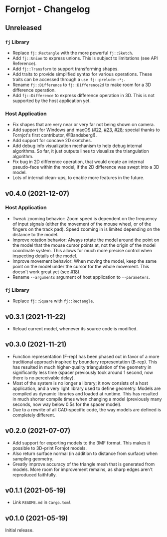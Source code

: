 # Fornjot - Changelog

## Unreleased

### `fj` Library

- Replace `fj::Rectangle` with the more powerful `fj::Sketch`.
- Add `fj::Union` to express unions. This is subject to limitations (see API Reference).
- Add `fj::Transform` to support transforming shapes.
- Add traits to provide simplified syntax for various operations. These traits can be accessed through a `use fj::prelude::*;`.
- Rename `fj::Difference` to `fj::Difference2d` to make room for a 3D difference operation.
- Add `fj::Difference` to express difference operation in 3D. This is not supported by the host application yet.


### Host Application

- Fix shapes that are very near or very far not being shown on camera.
- Add support for Windows and macOS ([#22], [#23], [#28]; special thanks to Fornjot's first contributor, @Bandsberg!).
- Add support for concave 2D sketches.
- Add debug info visualization mechanism to help debug internal algorithms. So far, it just outputs lines to visualize the triangulation algorithm.
- Fix bug in 2D difference operation, that would create an internal pseudo-face within the model, if the 2D difference was swept into a 3D model.
- Lots of internal clean-ups, to enable more features in the future.

[#22]: https://github.com/hannobraun/fornjot/pull/22
[#23]: https://github.com/hannobraun/fornjot/pull/23
[#28]: https://github.com/hannobraun/fornjot/pull/28


## v0.4.0 (2021-12-07)

### Host Application

- Tweak zooming behavior:
  Zoom speed is dependent on the frequency of input signals (either the movement of the mouse wheel, or of the fingers on the track pad). Speed zooming in is limited depending on the distance to the model.
- Improve rotation behavior:
  Always rotate the model around the point on the model that the mouse cursor points at, not the origin of the model coordinate system. This allows for much more precise control when inspecting details of the model.
- Improve movement behavior:
  When moving the model, keep the same point on the model under the cursor for the whole movement. This doesn't work great yet (see [#18](https://github.com/hannobraun/fornjot/issues/18)).
- Rename `--arguments` argument of host application to `--parameters`.

### `fj` Library

- Replace `fj::Square` with `fj::Rectangle`.


## v0.3.1 (2021-11-22)

- Reload current model, whenever its source code is modified.


## v0.3.0 (2021-11-21)

- Function representation (F-rep) has been phased out in favor of a more traditional approach inspired by boundary representation (B-rep). This has resulted in much higher-quality triangulation of the geometry in significantly less time (spacer previously took around 1 second, now there is no perceivable delay).
- Most of the system is no longer a library; it now consists of a host application, and a very light library used to define geometry. Models are compiled as dynamic libraries and loaded at runtime. This has resulted in much shorter compile times when changing a model (previously many seconds, now way below 0.5s for the spacer model).
- Due to a rewrite of all CAD-specific code, the way models are defined is completely different.


## v0.2.0 (2021-07-07)

- Add support for exporting models to the 3MF format. This makes it possible to 3D-print Fornjot models.
- Also return surface normal (in addition to distance from surface) when sampling geometry.
- Greatly improve accuracy of the triangle mesh that is generated from models. More room for improvement remains, as sharp edges aren't reproduced faithfully.


## v0.1.1 (2021-05-19)

- Link `README.md` in `Cargo.toml`


## v0.1.0 (2021-05-19)

Initial release.
